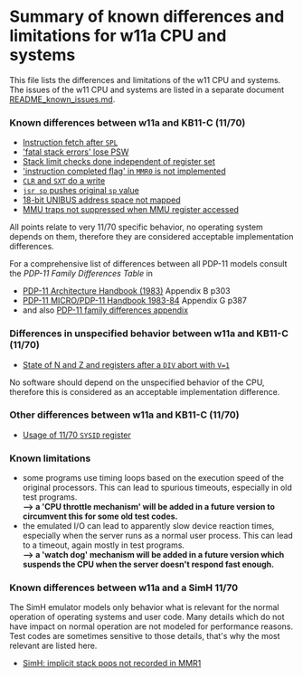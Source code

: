 # Summary of known differences and limitations for w11a CPU and systems

This file lists the differences and limitations of the w11 CPU and systems.
The issues of the w11 CPU and systems are listed in a separate document
[README_known_issues.md](README_known_issues.md).

### Known differences between w11a and KB11-C (11/70)
- [Instruction fetch after `SPL`](w11a_diff_70_spl_bug.md)
- ['fatal stack errors' lose PSW](w11a_diff_70_red_stack_abort.md)
- [Stack limit checks done independent of register set](w11a_diff_70_stklim_rset.md)
- ['instruction completed flag' in `MMR0` is not implemented](w11a_diff_70_instruction_complete.md)
- [`CLR` and `SXT` do a write](w11a_diff_70_clr_sxt_write.md)
- [`jsr sp` pushes original `sp` value](w11a_diff_70_jsr_sp.md)
- [18-bit UNIBUS address space not mapped](w11a_diff_70_unibus_mapping.md)
- [MMU traps not suppressed when MMU register accessed](w11a_diff_70_mmu_trap_suppression.md)

All points relate to very 11/70 specific behavior, no operating system
depends on them, therefore they are considered acceptable implementation
differences.

For a comprehensive list of differences between all PDP-11 models consult
the _PDP-11 Family Differences Table_ in
- [PDP-11 Architecture Handbook (1983)](http://wwcm.synology.me/pdf/EB-23657-18%20PDP-11%20Architecture%20Handbook.pdf) Appendix B p303
- [PDP-11 MICRO/PDP-11 Handbook 1983-84](http://www.bitsavers.org/pdf/dec/pdp11/handbooks/EB-24944-18_Micro_PDP-11_Handbook_1983-84.pdf) Appendix G p387
- and also [PDP-11 family differences appendix](https://gunkies.org/wiki/PDP-11_family_differences_appendix)

### Differences in unspecified behavior between w11a and KB11-C (11/70)
- [State of N and Z and registers after a `DIV` abort with `V=1`](w11a_diff_70_div_after_v1.md)

No software should depend on the unspecified behavior of the CPU, therefore
this is considered as an acceptable implementation difference.

### Other differences between w11a and KB11-C (11/70)
- [Usage of 11/70 `SYSID` register](w11a_diff_70_sysid_usage.md)

### <a id="lim">Known limitations</a>

- some programs use timing loops based on the execution speed of the
  original processors. This can lead to spurious timeouts, especially
  in old test programs.  
  **--> a 'CPU throttle mechanism' will be added in a future version to 
  circumvent this for some old test codes.**
- the emulated I/O can lead to apparently slow device reaction times,
  especially when the server runs as a normal user process. This can lead
  to a timeout, again mostly in test programs.  
  **--> a 'watch dog' mechanism will be added in a future version which
  suspends the CPU when the server doesn't respond fast enough.**

### Known differences between w11a and a SimH 11/70
The SimH emulator models only behavior what is relevant for the normal
operation of operating systems and user code. Many details which do not
have impact on normal operation are not modeled for performance reasons.
Test codes are sometimes sensitive to those details, that's why the most
relevant are listed here.
- [SimH: implicit stack pops not recorded in MMR1](w11a_diff_simh_mmr1_rts_mtp.md)

